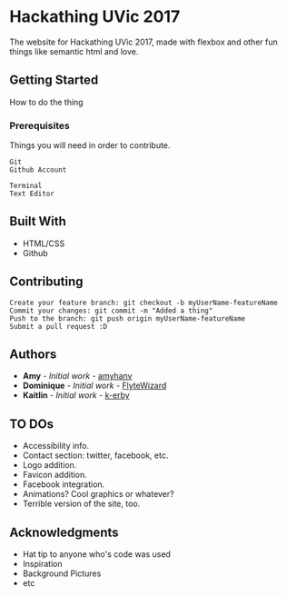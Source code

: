 # Hackathing UVic 2017

The website for Hackathing UVic 2017, made with flexbox and other fun things like semantic html and love.

## Getting Started

How to do the thing

### Prerequisites

Things you will need in order to contribute.

```
Git
Github Account

Terminal
Text Editor
```

## Built With

* HTML/CSS
* Github

## Contributing

```
Create your feature branch: git checkout -b myUserName-featureName
Commit your changes: git commit -m "Added a thing"
Push to the branch: git push origin myUserName-featureName
Submit a pull request :D
```

## Authors

* **Amy** - *Initial work* - [amyhanv](https://github.com/amyhanv)
* **Dominique** - *Initial work* - [FlyteWizard](https://github.com/FlyteWizard)
* **Kaitlin** - *Initial work* - [k-erby](https://github.com/k-erby)

## TO DOs

* Accessibility info.
* Contact section: twitter, facebook, etc.
* Logo addition.
* Favicon addition.
* Facebook integration.
* Animations? Cool graphics or whatever?
* Terrible version of the site, too.

## Acknowledgments

* Hat tip to anyone who's code was used
* Inspiration
* Background Pictures
* etc
